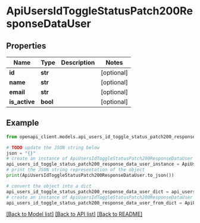 # ApiUsersIdToggleStatusPatch200ResponseDataUser


## Properties

Name | Type | Description | Notes
------------ | ------------- | ------------- | -------------
**id** | **str** |  | [optional] 
**name** | **str** |  | [optional] 
**email** | **str** |  | [optional] 
**is_active** | **bool** |  | [optional] 

## Example

```python
from openapi_client.models.api_users_id_toggle_status_patch200_response_data_user import ApiUsersIdToggleStatusPatch200ResponseDataUser

# TODO update the JSON string below
json = "{}"
# create an instance of ApiUsersIdToggleStatusPatch200ResponseDataUser from a JSON string
api_users_id_toggle_status_patch200_response_data_user_instance = ApiUsersIdToggleStatusPatch200ResponseDataUser.from_json(json)
# print the JSON string representation of the object
print(ApiUsersIdToggleStatusPatch200ResponseDataUser.to_json())

# convert the object into a dict
api_users_id_toggle_status_patch200_response_data_user_dict = api_users_id_toggle_status_patch200_response_data_user_instance.to_dict()
# create an instance of ApiUsersIdToggleStatusPatch200ResponseDataUser from a dict
api_users_id_toggle_status_patch200_response_data_user_from_dict = ApiUsersIdToggleStatusPatch200ResponseDataUser.from_dict(api_users_id_toggle_status_patch200_response_data_user_dict)
```
[[Back to Model list]](../README.md#documentation-for-models) [[Back to API list]](../README.md#documentation-for-api-endpoints) [[Back to README]](../README.md)


